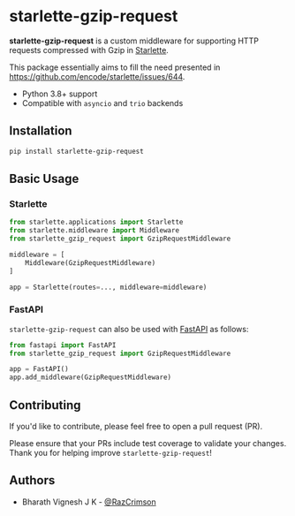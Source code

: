 # starlette-gzip-request

**starlette-gzip-request** is a custom middleware for supporting HTTP requests compressed with Gzip in [Starlette](https://www.starlette.io).

This package essentially aims to fill the need presented in https://github.com/encode/starlette/issues/644.

- Python 3.8+ support
- Compatible with `asyncio` and `trio` backends

## Installation

```sh
pip install starlette-gzip-request
```

## Basic Usage

### Starlette

```py
from starlette.applications import Starlette
from starlette.middleware import Middleware
from starlette_gzip_request import GzipRequestMiddleware

middleware = [
    Middleware(GzipRequestMiddleware)
]

app = Starlette(routes=..., middleware=middleware)
```

### FastAPI

`starlette-gzip-request` can also be used with [FastAPI](https://fastapi.tiangolo.com) as follows:

```py
from fastapi import FastAPI
from starlette_gzip_request import GzipRequestMiddleware

app = FastAPI()
app.add_middleware(GzipRequestMiddleware)
```

## Contributing

If you'd like to contribute, please feel free to open a pull request (PR).

Please ensure that your PRs include test coverage to validate your changes. Thank you for helping improve `starlette-gzip-request`!

## Authors
- Bharath Vignesh J K - [@RazCrimson](https://github.com/RazCrimson)